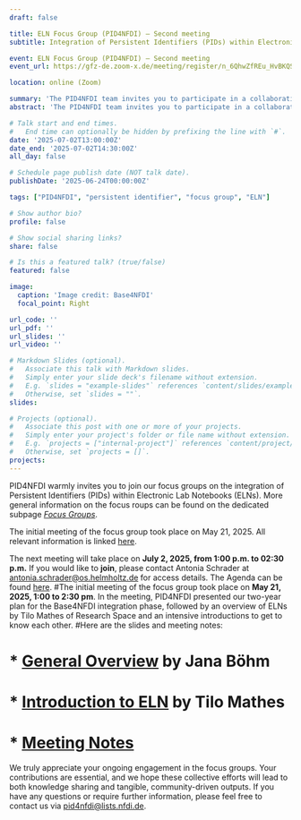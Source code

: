```yaml
---
draft: false

title: ELN Focus Group (PID4NFDI) – Second meeting
subtitle: Integration of Persistent Identifiers (PIDs) within Electronic Laboratory Notebooks (ELNs)

event: ELN Focus Group (PID4NFDI) – Second meeting
event_url: https://gfz-de.zoom-x.de/meeting/register/n_6QhwZfREu_HvBKQSFRCg 

location: online (Zoom)

summary: 'The PID4NFDI team invites you to participate in a collaborative initiative focused on the integration of Persistent Identifiers (PIDs) within ELNs and providing PID-related support.'
abstract: 'The PID4NFDI team invites you to participate in a collaborative initiative focused on the integration of Persistent Identifiers (PIDs) within ELNs and providing PID-related support.'

# Talk start and end times.
#   End time can optionally be hidden by prefixing the line with `#`.
date: '2025-07-02T13:00:00Z'
date_end: '2025-07-02T14:30:00Z'
all_day: false

# Schedule page publish date (NOT talk date).
publishDate: '2025-06-24T00:00:00Z'

tags: ["PID4NFDI", "persistent identifier", "focus group", "ELN"]

# Show author bio?
profile: false

# Show social sharing links?
share: false

# Is this a featured talk? (true/false)
featured: false

image:
  caption: 'Image credit: Base4NFDI'
  focal_point: Right

url_code: ''
url_pdf: ''
url_slides: ''
url_video: ''

# Markdown Slides (optional).
#   Associate this talk with Markdown slides.
#   Simply enter your slide deck's filename without extension.
#   E.g. `slides = "example-slides"` references `content/slides/example-slides.md`.
#   Otherwise, set `slides = ""`.
slides:

# Projects (optional).
#   Associate this post with one or more of your projects.
#   Simply enter your project's folder or file name without extension.
#   E.g. `projects = ["internal-project"]` references `content/project/deep-learning/index.md`.
#   Otherwise, set `projects = []`.
projects:
---
```


PID4NFDI warmly invites you to join our focus groups on the integration of Persistent Identifiers (PIDs) within Electronic Lab Notebooks (ELNs). More general information on the focus roups can be found on the dedicated subpage [*Focus Groups*](https://pid.services.base4nfdi.de/community/focus-groups/).

The initial meeting of the focus group took place on May 21, 2025. All relevant information is linked [here](https://pid.services.base4nfdi.de/events/2025-05-21-elnfocusgroup/).

The next meeting will take place on **July 2, 2025, from 1:00 p.m. to 02:30 p.m.** If you would like to **join**, please contact Antonia Schrader at antonia.schrader@os.helmholtz.de for access details.
The Agenda can be found  [here](https://docs.google.com/document/d/1iOF6Yn49oMtpk55EDokf5qyQANQBC-T6C0vGPdApqQw/edit?tab=t.0#heading=h.x1fywokciu4n).
#The initial meeting of the focus group took place on **May 21, 2025, 1:00 to 2:30 pm**. In the meeting, PID4NFDI presented our two-year plan for the Base4NFDI integration phase, followed by an overview of ELNs by Tilo Mathes of Research Space and an intensive introductions to get to know each other.
#Here are the slides and meeting notes:
#  * [General Overview](https://docs.google.com/presentation/d/1P6-_n_WXkJq7GAu6fD5RUVPzZyiQgVT0P4wGPfGRvng/edit?slide=id.g3466c48fe94_0_830#slide=id.g3466c48fe94_0_830) by Jana Böhm
#  * [Introduction to ELN](https://doi.org/10.5281/zenodo.15489032) by Tilo Mathes
 # * [Meeting Notes](https://docs.google.com/document/d/1iOF6Yn49oMtpk55EDokf5qyQANQBC-T6C0vGPdApqQw/edit?tab=t.0)



We truly appreciate your ongoing engagement in the focus groups. Your contributions are essential, and we hope these collective efforts will lead to both knowledge sharing and tangible, community-driven outputs. If you have any questions or require further information, please feel free to contact us via pid4nfdi@lists.nfdi.de.

